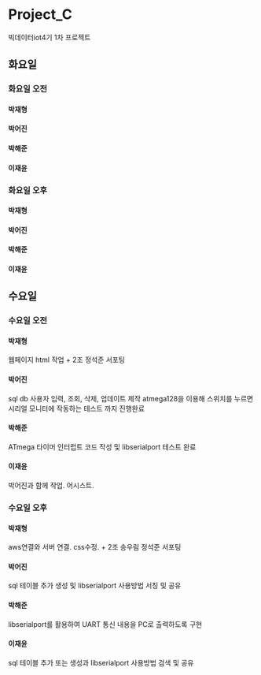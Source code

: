 # Project_C
빅데이터iot4기 1차 프로젝트

## 화요일

### 화요일 오전

#### 박재형
#### 박어진
#### 박해준
#### 이재윤

### 화요일 오후

#### 박재형
#### 박어진
#### 박해준
#### 이재윤

## 수요일

### 수요일 오전

#### 박재형
웹페이지 html 작업 + 2조 정석준 서포팅
#### 박어진
sql db 사용자 입력, 조회, 삭제, 업데이트 제작
atmega128을 이용해 스위치를 누르면 시리얼 모니터에 작동하는 테스트 까지 진행완료
#### 박해준
ATmega 타이머 인터럽트 코드 작성 및 libserialport 테스트 완료
#### 이재윤
박어진과 함께 작업. 어시스트.

### 수요일 오후

#### 박재형
aws연결와 서버 연결. css수정. + 2조 송우림 정석준 서포팅
#### 박어진
sql 테이블 추가 생성 및 libserialport 사용방법 서칭 및 공유
#### 박해준
libserialport를 활용하여 UART 통신 내용을 PC로 출력하도록 구현
#### 이재윤
sql 테이블 추가 또는 생성과 libserialport 사용방법 검색 및 공유